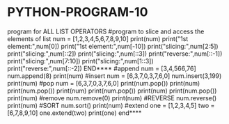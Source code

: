 # PYTHON-PROGRAM-10
program for ALL LIST OPERATORS
#program to slice and access the elements of list
num = [1,2,3,4,5,6,7,8,9,10]
print(num)
print("1st element:",num[0])
print("1st element:",num[-10])
print("slicing:",num[2:5])
print("slicing:",num[::2])
print("slicing:",num[::3])
print("reverse:",num[::-1])
print("slicing:",num[7:10])
print("slicing:",num[1::3])
print("reverse:",num[::-2])
END****
#append
num = [3,4,566,76]
num.append(8)
print(num)
#insert
num = [6,3,7,0,3,7,6,0]
num.insert(3,199)
print(num)
#pop
num = [6,3,7,0,3,7,6,0]
print(num.pop())
print(num)
print(num.pop())
print(num)
print(num.pop())
print(num)
print(num.pop())
print(num)
#remove
num.remove(0)
print(num)
#REVERSE
num.reverse()
print(num)
#SORT
num.sort()
print(num)
#extend
one = [1,2,3,4,5]
two = [6,7,8,9,10]
one.extend(two)
print(one)
end****

